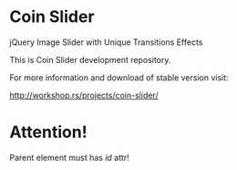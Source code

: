 Coin Slider
===========
jQuery Image Slider with Unique Transitions Effects

This is Coin Slider development repository. 

For more information and download of stable version visit: 

http://workshop.rs/projects/coin-slider/

Attention!
==========
Parent element must has *id* attr!
